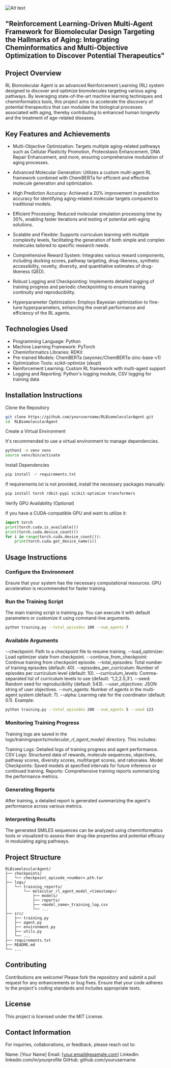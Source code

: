 ![Alt text](https://github.com/wesley7137/RL_Multi_Agent_Biomolecular_Design/blob/main/assets/rl_agent.png)

## "Reinforcement Learning-Driven Multi-Agent Framework for Biomolecular Design Targeting the Hallmarks of Aging: Integrating Cheminformatics and Multi-Objective Optimization to Discover Potential Therapeutics"

## Project Overview

RL Biomolecular Agent is an advanced Reinforcement Learning (RL) system designed to discover and optimize biomolecules targeting various aging pathways. By leveraging state-of-the-art machine learning techniques and cheminformatics tools, this project aims to accelerate the discovery of potential therapeutics that can modulate the biological processes associated with aging, thereby contributing to enhanced human longevity and the treatment of age-related diseases.

## Key Features and Achievements

- Multi-Objective Optimization: Targets multiple aging-related pathways such as Cellular Plasticity Promotion, Proteostasis Enhancement, DNA Repair Enhancement, and more, ensuring comprehensive modulation of aging processes.

- Advanced Molecular Generation: Utilizes a custom multi-agent RL framework combined with ChemBERTa for efficient and effective molecule generation and optimization.

- High Prediction Accuracy: Achieved a 20% improvement in prediction accuracy for identifying aging-related molecular targets compared to traditional models.

- Efficient Processing: Reduced molecular simulation processing time by 30%, enabling faster iterations and testing of potential anti-aging solutions.

- Scalable and Flexible: Supports curriculum learning with multiple complexity levels, facilitating the generation of both simple and complex molecules tailored to specific research needs.

- Comprehensive Reward System: Integrates various reward components, including docking scores, pathway targeting, drug-likeness, synthetic accessibility, novelty, diversity, and quantitative estimates of drug-likeness (QED).

- Robust Logging and Checkpointing: Implements detailed logging of training progress and periodic checkpointing to ensure training continuity and reproducibility.

- Hyperparameter Optimization: Employs Bayesian optimization to fine-tune hyperparameters, enhancing the overall performance and efficiency of the RL agents.

## Technologies Used

- Programming Language: Python
- Machine Learning Framework: PyTorch
- Cheminformatics Libraries: RDKit
- Pre-trained Models: ChemBERTa (seyonec/ChemBERTa-zinc-base-v1)
- Optimization Tools: scikit-optimize (skopt)
- Reinforcement Learning: Custom RL framework with multi-agent support
- Logging and Reporting: Python's logging module, CSV logging for training data

## Installation Instructions

Clone the Repository

```bash
git clone https://github.com/yourusername/RLBiomolecularAgent.git
cd  RLBiomolecularAgent
```

Create a Virtual Environment

It's recommended to use a virtual environment to manage dependencies.

```bash
python3 -m venv venv
source venv/bin/activate
```

Install Dependencies

```bash
pip install -r requirements.txt
```

If requirements.txt is not provided, install the necessary packages manually:

```bash
pip install torch rdkit-pypi scikit-optimize transformers
```

Verify GPU Availability (Optional)

If you have a CUDA-compatible GPU and want to utilize it:

```python
import torch
print(torch.cuda.is_available())
print(torch.cuda.device_count())
for i in range(torch.cuda.device_count()):
    print(torch.cuda.get_device_name(i))
```

## Usage Instructions

### Configure the Environment

Ensure that your system has the necessary computational resources. GPU acceleration is recommended for faster training.

### Run the Training Script

The main training script is training.py. You can execute it with default parameters or customize it using command-line arguments.

```bash
python training.py --total_episodes 100 --num_agents 7
```

### Available Arguments

--checkpoint: Path to a checkpoint file to resume training.
--load_optimizer: Load optimizer state from checkpoint.
--continue_from_checkpoint: Continue training from checkpoint episode.
--total_episodes: Total number of training episodes (default: 40).
--episodes_per_curriculum: Number of episodes per curriculum level (default: 10).
--curriculum_levels: Comma-separated list of curriculum levels to use (default: '1,2,2.5,3').
--seed: Random seed for reproducibility (default: 543).
--user_objectives: JSON string of user objectives.
--num_agents: Number of agents in the multi-agent system (default: 7).
--alpha: Learning rate for the coordinator (default: 0.1).
Example:

```bash
python training.py --total_episodes 200 --num_agents 5 --seed 123
```

### Monitoring Training Progress

Training logs are saved in the logs/training*reports/molecular_rl_agent_model*<timestamp>/ directory. This includes:

Training Logs: Detailed logs of training progress and agent performance.
CSV Logs: Structured data of rewards, molecule sequences, objectives, pathway scores, diversity scores, multitarget scores, and rationales.
Model Checkpoints: Saved models at specified intervals for future inference or continued training.
Reports: Comprehensive training reports summarizing the performance metrics.

### Generating Reports

After training, a detailed report is generated summarizing the agent's performance across various metrics.

### Interpreting Results

The generated SMILES sequences can be analyzed using cheminformatics tools or visualized to assess their drug-like properties and potential efficacy in modulating aging pathways.

## Project Structure

```
RLBiomolecularAgent/
├── checkpoints/
│   └── checkpoint_episode_<number>.pth.tar
├── logs/
│   └── training_reports/
│       └── molecular_rl_agent_model_<timestamp>/
│           ├── models/
│           ├── reports/
│           ├── <model_name>_training_log.csv
│           └── ...
├── src/
│   ├── training.py
│   ├── agent.py
│   ├── environment.py
│   ├── utils.py
│   └── ...
├── requirements.txt
├── README.md
└── ...
```

## Contributing

Contributions are welcome! Please fork the repository and submit a pull request for any enhancements or bug fixes. Ensure that your code adheres to the project's coding standards and includes appropriate tests.

## License

This project is licensed under the MIT License.

## Contact Information

For inquiries, collaborations, or feedback, please reach out to:

Name: [Your Name]
Email: [your.email@example.com]
LinkedIn: linkedin.com/in/yourprofile
GitHub: github.com/yourusername
